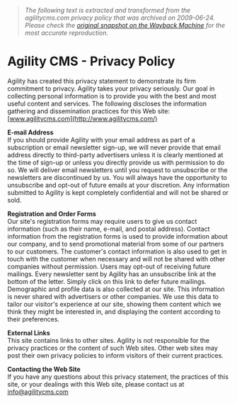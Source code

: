 > *The following text is extracted and transformed from the agilitycms.com privacy policy that was archived on 2009-06-24. Please check the [original snapshot on the Wayback Machine](https://web.archive.org/web/20090624182211id_/http%3A//www.agilitycms.com/PrivacyPolicy.aspx) for the most accurate reproduction.*

# Agility CMS - Privacy Policy

Agility has created this privacy statement to demonstrate its firm commitment to privacy. Agility takes your privacy seriously. Our goal in collecting personal information is to provide you with the best and most useful content and services. The following discloses the information gathering and dissemination practices for this Web site: [www.agilitycms.com](http://www.agilitycms.com/)

**E-mail Address**  
If you should provide Agility with your email address as part of a subscription or email newsletter sign-up, we will never provide that email address directly to third-party advertisers unless it is clearly mentioned at the time of sign-up or unless you directly provide us with permission to do so. We will deliver email newsletters until you request to unsubscribe or the newsletters are discontinued by us. You will always have the opportunity to unsubscribe and opt-out of future emails at your discretion. Any information submitted to Agility is kept completely confidential and will not be shared or sold.

**Registration and Order Forms**  
Our site's registration forms may require users to give us contact information (such as their name, e-mail, and postal address). Contact information from the registration forms is used to provide information about our company, and to send promotional material from some of our partners to our customers. The customer's contact information is also used to get in touch with the customer when necessary and will not be shared with other companies without permission. Users may opt-out of receiving future mailings. Every newsletter sent by Agility has an unsubscribe link at the bottom of the letter. Simply click on this link to defer future mailings. Demographic and profile data is also collected at our site. This information is never shared with advertisers or other companies. We use this data to tailor our visitor's experience at our site, showing them content which we think they might be interested in, and displaying the content according to their preferences.

**External Links**  
This site contains links to other sites. Agility is not responsible for the privacy practices or the content of such Web sites. Other web sites may post their own privacy policies to inform visitors of their current practices.

**Contacting the Web Site**  
If you have any questions about this privacy statement, the practices of this site, or your dealings with this Web site, please contact us at [info@agilitycms.com](mailto:info@agilitycms.com)
